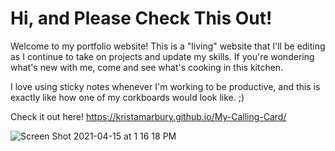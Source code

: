 # Hi, and Please Check This Out!
Welcome to my portfolio website! This is a "living" website that I'll be editing as I continue to take on projects and update my skills. If you're wondering what's new with me, come and see what's cooking in this kitchen. 

I love using sticky notes whenever I'm working to be productive, and this is exactly like how one of my corkboards would look like. ;)

Check it out here!
https://kristamarbury.github.io/My-Calling-Card/ 

![Screen Shot 2021-04-15 at 1 16 18 PM](https://user-images.githubusercontent.com/78391731/114918504-c6516d80-9dec-11eb-9ac8-62debe804c9f.png)
